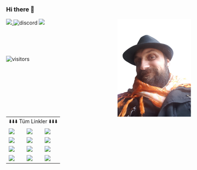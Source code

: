 ### Hi there 👋
<img align="right" alt="avatar" width="200" src="AnaAvatar-removebg.png">
<p align="left">
<a href="https://www.facebook.com/Samaciftlik">
<img src="https://img.shields.io/badge/i%C5%9F-%C5%9Eama%20%C3%87iftli%C4%9Fi-blue?style=plastic&logo=facebook">
</a>
<img alt="discord" src="https://img.shields.io/discord/757248931796090970?color=blue&label=Discord&logo=Discord&logoColor=lightblue">
<img src="https://img.shields.io/twitch/status/kendikendine?style=social">
</p> <br></br>
<br></br>
<img  alt="visitors" src="https://visitor-badge.laobi.icu/badge?page_id=Kendikendine.Kendikendine">
<table class="center">
<tr align="center">
<td colspan="3">⬇️⬇️⬇️ Tüm Linkler ⬇️⬇️⬇️</td>
</tr>
<tr>
<td><a href="https://www.facebook.com/Alper.Sama">
<img src="https://img.shields.io/badge/Facebook-1778F2?style=for-the-badge&logo=facebook&logoColor=white">
</a> 
<td><a href="https://www.instagram.com/alpersama/">
<img src="https://img.shields.io/badge/Instagram-E4405F?style=for-the-badge&logo=instagram&logoColor=white">
</a>
<td><a href="https://discord.gg/CX3eZmX">
<img src="https://img.shields.io/badge/Discord-738ADB?style=for-the-badge&logo=discord&logoColor=white">
</a></tr>
<tr>
<td><a href="https://www.youtube.com/channel/UCCHVmGax2z2BONhw0FOeP2g">
<img src="https://img.shields.io/badge/Youtube-FF0000?style=for-the-badge&logo=youtube&logoColor=white">
</a> 
<td><a href="https://steamcommunity.com/id/knralp/">
<img src="https://img.shields.io/badge/Steam-0A1A34?style=for-the-badge&logo=steam&logoColor=white">
</a>
<td><a href="https://twitter.com/HepsiAlinmish">
<img src="https://img.shields.io/badge/Twitter-1DA1F2?style=for-the-badge&logo=twitter&logoColor=white">
</a></tr>
<tr>
<td><a href="https://www.twitch.tv/kendikendine">
<img src="https://img.shields.io/badge/Twitch-6441A4?style=for-the-badge&logo=twitch&logoColor=white">
</a> 
<td><a href="https://www.reddit.com/r/LastBashibazouk/">
<img src="https://img.shields.io/badge/Reddit-FF4301?style=for-the-badge&logo=reddit&logoColor=white">
</a>
<td><a href="https://github.com/Kendikendine">
<img src="https://img.shields.io/badge/GitHub-333333?style=for-the-badge&logo=github&logoColor=white">
</a></tr>

<tr>
<td><a href="https://tr.pinterest.com/alperama/">
<img src="https://img.shields.io/badge/Pinterest-F0002A?style=for-the-badge&logo=pinterest&logoColor=white">
</a>
<td><a href="https://www.linkedin.com/in/alpersama/">
<img src="https://img.shields.io/badge/LinkedIn-006192?style=for-the-badge&logo=linkedin&logoColor=white">
</a> 
<td><a href="https://wa.me/905452143794">
<img src="https://img.shields.io/badge/Whatsapp-4FCE5D?style=for-the-badge&logo=whatsapp&logoColor=white">
</a></tr>
</table>
<br></br>
